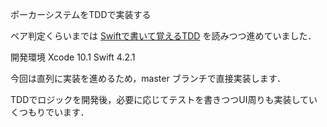 ポーカーシステムをTDDで実装する

ペア判定くらいまでは [Swiftで書いて覚えるTDD](https://www.amazon.co.jp/dp/B07JFNVQMK/ref=dp-kindle-redirect?_encoding=UTF8&btkr=1) を読みつつ進めていました．

開発環境
Xcode 10.1
Swift 4.2.1

今回は直列に実装を進めるため，master ブランチで直接実装します．

TDDでロジックを開発後，必要に応じてテストを書きつつUI周りも実装していくつもりでいます．
